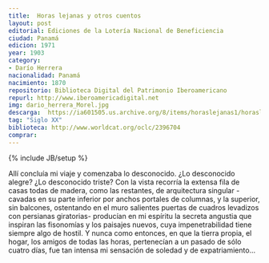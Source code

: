 ```yaml
---
title:  Horas lejanas y otros cuentos
layout: post
editorial: Ediciones de la Lotería Nacional de Beneficiencia
ciudad: Panamá
edicion: 1971
year: 1903
category:
- Darío Herrera
nacionalidad: Panamá
nacimiento: 1870
repositorio: Biblioteca Digital del Patrimonio Iberoamericano
repurl: http://www.iberoamericadigital.net
img: dario_herrera_Morel.jpg
descarga:  https://ia601505.us.archive.org/8/items/horaslejanas1/horaslejanas1.pdf
tag: "Siglo XX"
biblioteca: http://www.worldcat.org/oclc/2396704
comprar: 
---
```

{% include JB/setup %}

Allí concluía mi viaje y comenzaba lo desconocido. ¿Lo desconocido alegre? ¿Lo desconocido triste? Con la vista recorría la extensa fila de casas todas de madera, como las restantes, de arquitectura singular -cavadas en su parte inferior por anchos portales de columnas, y la superior, sin balcones, ostentando en el muro salientes puertas de cuadros levadizos con persianas giratorias- producían en mi espíritu la secreta angustia que inspiran las fisonomías y los paisajes nuevos, cuya impenetrabilidad tiene siempre algo de hostil. Y nunca como entonces, en que la tierra propia, el hogar, los amigos de todas las horas, pertenecían a un pasado de sólo cuatro días, fue tan intensa mi sensación de soledad y de expatriamiento…
